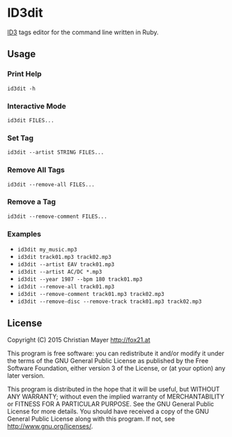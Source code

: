 # ID3dit

[ID3](https://en.wikipedia.org/wiki/ID3) tags editor for the command line written in Ruby.

## Usage

### Print Help

	id3dit -h

### Interactive Mode

	id3dit FILES...

### Set Tag

	id3dit --artist STRING FILES...

### Remove All Tags

	id3dit --remove-all FILES...

### Remove a Tag

	id3dit --remove-comment FILES...

### Examples

- `id3dit my_music.mp3`
- `id3dit track01.mp3 track02.mp3`
- `id3dit --artist EAV track01.mp3`
- `id3dit --artist AC/DC *.mp3`
- `id3dit --year 1987 --bpm 180 track01.mp3`
- `id3dit --remove-all track01.mp3`
- `id3dit --remove-comment track01.mp3 track02.mp3`
- `id3dit --remove-disc --remove-track track01.mp3 track02.mp3`

## License
Copyright (C) 2015 Christian Mayer <http://fox21.at>

This program is free software: you can redistribute it and/or modify it under the terms of the GNU General Public License as published by the Free Software Foundation, either version 3 of the License, or (at your option) any later version.

This program is distributed in the hope that it will be useful, but WITHOUT ANY WARRANTY; without even the implied warranty of MERCHANTABILITY or FITNESS FOR A PARTICULAR PURPOSE. See the GNU General Public License for more details. You should have received a copy of the GNU General Public License along with this program. If not, see <http://www.gnu.org/licenses/>.
